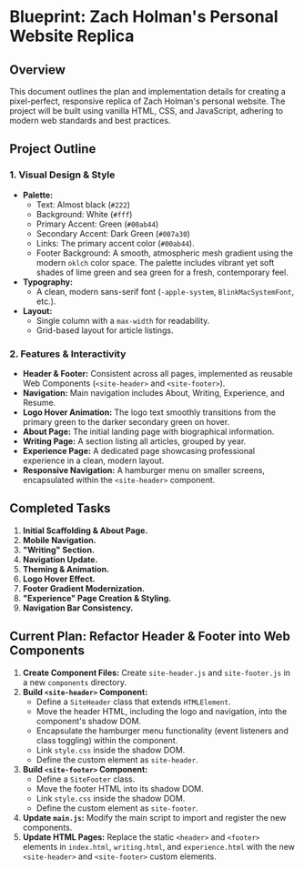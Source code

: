 
# Blueprint: Zach Holman's Personal Website Replica

## Overview

This document outlines the plan and implementation details for creating a pixel-perfect, responsive replica of Zach Holman's personal website. The project will be built using vanilla HTML, CSS, and JavaScript, adhering to modern web standards and best practices.

## Project Outline

### **1. Visual Design & Style**

*   **Palette:**
    *   Text: Almost black (`#222`)
    *   Background: White (`#fff`)
    *   Primary Accent: Green (`#00ab44`)
    *   Secondary Accent: Dark Green (`#007a30`)
    *   Links: The primary accent color (`#00ab44`).
    *   Footer Background: A smooth, atmospheric mesh gradient using the modern `oklch` color space. The palette includes vibrant yet soft shades of lime green and sea green for a fresh, contemporary feel.
*   **Typography:**
    *   A clean, modern sans-serif font (`-apple-system`, `BlinkMacSystemFont`, etc.).
*   **Layout:**
    *   Single column with a `max-width` for readability.
    *   Grid-based layout for article listings.

### **2. Features & Interactivity**

*   **Header & Footer:** Consistent across all pages, implemented as reusable Web Components (`<site-header>` and `<site-footer>`).
*   **Navigation:** Main navigation includes About, Writing, Experience, and Resume.
*   **Logo Hover Animation:** The logo text smoothly transitions from the primary green to the darker secondary green on hover.
*   **About Page:** The initial landing page with biographical information.
*   **Writing Page:** A section listing all articles, grouped by year.
*   **Experience Page:** A dedicated page showcasing professional experience in a clean, modern layout.
*   **Responsive Navigation:** A hamburger menu on smaller screens, encapsulated within the `<site-header>` component.

## Completed Tasks

1.  **Initial Scaffolding & About Page.**
2.  **Mobile Navigation.**
3.  **"Writing" Section.**
4.  **Navigation Update.**
5.  **Theming & Animation.**
6.  **Logo Hover Effect.**
7.  **Footer Gradient Modernization.**
8.  **"Experience" Page Creation & Styling.**
9.  **Navigation Bar Consistency.**

## Current Plan: Refactor Header & Footer into Web Components

1.  **Create Component Files:** Create `site-header.js` and `site-footer.js` in a new `components` directory.
2.  **Build `<site-header>` Component:**
    *   Define a `SiteHeader` class that extends `HTMLElement`.
    *   Move the header HTML, including the logo and navigation, into the component's shadow DOM.
    *   Encapsulate the hamburger menu functionality (event listeners and class toggling) within the component.
    *   Link `style.css` inside the shadow DOM.
    *   Define the custom element as `site-header`.
3.  **Build `<site-footer>` Component:**
    *   Define a `SiteFooter` class.
    *   Move the footer HTML into its shadow DOM.
    *   Link `style.css` inside the shadow DOM.
    *   Define the custom element as `site-footer`.
4.  **Update `main.js`:** Modify the main script to import and register the new components.
5.  **Update HTML Pages:** Replace the static `<header>` and `<footer>` elements in `index.html`, `writing.html`, and `experience.html` with the new `<site-header>` and `<site-footer>` custom elements.
